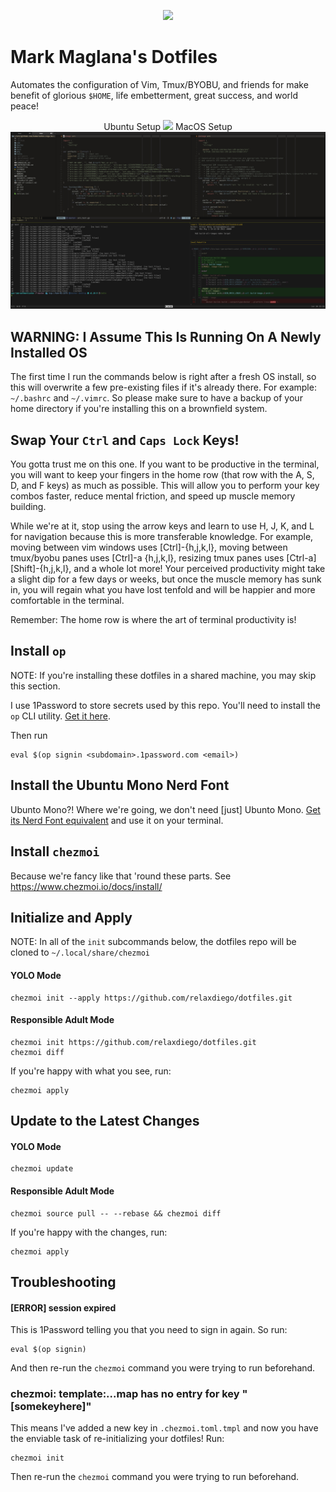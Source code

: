 <p align="center">
  <img src="https://raw.githubusercontent.com/relaxdiego/dotfiles/main/logo.png">
</p>


# Mark Maglana's Dotfiles

Automates the configuration of Vim, Tmux/BYOBU, and friends for make benefit
of glorious `$HOME`, life embetterment, great success, and world peace!

<p align="center">
  Ubuntu Setup
  <img src="https://raw.githubusercontent.com/relaxdiego/dotfiles/main/screenshot-ubuntu.png">
  MacOS Setup
  <img src="https://raw.githubusercontent.com/relaxdiego/dotfiles/main/screenshot-macos.png">
</p>


## WARNING: I Assume This Is Running On A Newly Installed OS

The first time I run the commands below is right after a fresh OS install,
so this will overwrite a few pre-existing files if it's already there. For
example: `~/.bashrc` and `~/.vimrc`. So please make sure to have a backup
of your home directory if you're installing this on a brownfield system.


## Swap Your `Ctrl` and `Caps Lock` Keys!

You gotta trust me on this one. If you want to be productive in the terminal,
you will want to keep your fingers in the home row (that row with the A, 
S, D, and F keys) as much as possible. This will allow you to perform your key combos
faster, reduce mental friction, and speed up muscle memory building.

While we're at it, stop using the arrow keys and learn to use H, J, K, and L
for navigation because this is more transferable knowledge. For example, moving
between vim windows uses [Ctrl]-{h,j,k,l}, moving between tmux/byobu panes uses
[Ctrl]-a {h,j,k,l}, resizing tmux panes uses [Ctrl-a] [Shift]-{h,j,k,l}, and
a whole lot more! Your perceived productivity might take a slight dip for a few
days or weeks, but once the muscle memory has sunk in, you will regain what you
have lost tenfold and will be happier and more comfortable in the terminal.

Remember: The home row is where the art of terminal productivity is!

## Install `op`

NOTE: If you're installing these dotfiles in a shared machine, you may
      skip this section.

I use 1Password to store secrets used by this repo. You'll need to install the
`op` CLI utility. [Get it here](https://1password.com/downloads/command-line/).

Then run

```
eval $(op signin <subdomain>.1password.com <email>)
```


## Install the Ubuntu Mono Nerd Font

Ubunto Mono?! Where we're going, we don't need [just] Ubunto Mono.
[Get its Nerd Font equivalent](https://github.com/ryanoasis/nerd-fonts/releases/download/v2.1.0/UbuntuMono.zip)
and use it on your terminal.


## Install `chezmoi`

Because we're fancy like that 'round these parts.
See https://www.chezmoi.io/docs/install/


## Initialize and Apply

NOTE: In all of the `init` subcommands below, the dotfiles repo will be cloned
      to `~/.local/share/chezmoi`

#### YOLO Mode

```
chezmoi init --apply https://github.com/relaxdiego/dotfiles.git
```

#### Responsible Adult Mode

```
chezmoi init https://github.com/relaxdiego/dotfiles.git
chezmoi diff
```

If you're happy with what you see, run:

```
chezmoi apply
```


## Update to the Latest Changes

#### YOLO Mode

```
chezmoi update
```

#### Responsible Adult Mode

```
chezmoi source pull -- --rebase && chezmoi diff
```

If you're happy with the changes, run:

```
chezmoi apply
```

## Troubleshooting

#### [ERROR] session expired

This is 1Password telling you that you need to sign in again. So run:

```
eval $(op signin)
```

And then re-run the `chezmoi` command you were trying to run beforehand.


### chezmoi: template:...map has no entry for key "[somekeyhere]"

This means I've added a new key in `.chezmoi.toml.tmpl` and now you
have the enviable task of re-initializing your dotfiles! Run:

```
chezmoi init
```

Then re-run the `chezmoi` command you were trying to run beforehand.
